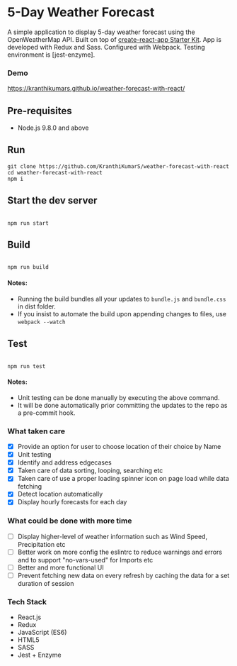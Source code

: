 # 5-Day Weather Forecast
A simple application to display 5-day weather forecast using the OpenWeatherMap API. Built on top of [create-react-app Starter Kit](https://github.com/facebook/create-react-app).
App is developed with Redux and Sass. Configured with Webpack. Testing environment is [jest-enzyme]. 

### Demo
https://kranthikumars.github.io/weather-forecast-with-react/

## Pre-requisites
* Node.js 9.8.0 and above

## Run
```
git clone https://github.com/KranthiKumarS/weather-forecast-with-react
cd weather-forecast-with-react
npm i
```


## Start the dev server
```

npm run start

```

## Build
```

npm run build

```

#### Notes:
* Running the build bundles all your updates to ```bundle.js``` and ```bundle.css``` in dist folder.
* If you insist to automate the build upon appending changes to files, use ```webpack --watch```

## Test
```

npm run test

```

#### Notes:
* Unit testing can be done manually by executing the above command.
* It will be done automatically prior committing the updates to the repo as a pre-commit hook.

### What taken care
- [x] Provide an option for user to choose location of their choice by Name
- [x] Unit testing
- [x] Identify and address edgecases
- [x] Taken care of data sorting, looping, searching etc
- [x] Taken care of use a proper loading spinner icon on page load while data fetching
- [x] Detect location automatically
- [x] Display hourly forecasts for each day

### What could be done with more time
- [ ] Display higher-level of weather information such as Wind Speed, Precipitation etc
- [ ] Better work on more config the eslintrc to reduce warnings and errors and to support "no-vars-used" for Imports etc
- [ ] Better and more functional UI
- [ ] Prevent fetching new data on every refresh by caching the data for a set duration of session

### Tech Stack

* React.js
* Redux
* JavaScript (ES6)
* HTML5
* SASS
* Jest + Enzyme
